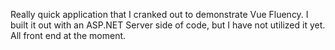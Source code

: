 Really quick application that I cranked out to demonstrate Vue Fluency.  I built it out with an ASP.NET Server side of code, but I have not utilized it yet. All front end at the moment. 
